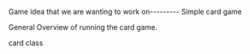 Game idea that we are wanting to work on--------- 
Simple card game

General Overview of running the card game. 


card class 